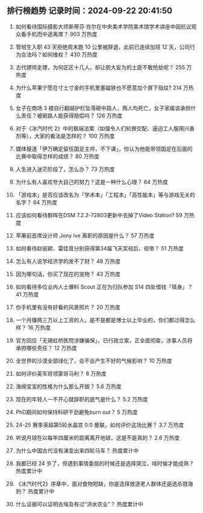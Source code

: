 
## 排行榜趋势 记录时间：2024-09-22 20:41:50
  
  1. 如何看待国际摄影大师斯蒂芬·肖尔在中央美术学院美术馆学术讲座中因抗议观众看手机而中途离席？ 903 万热度
    
  2. 管培生入职 43 天拒绝周末跑 10 公里被辞退，此前已连续加班 12 天，公司行为合法吗？如何维权？ 430 万热度
    
  3. 古代镖师走镖，为何区区十几人，却让胆大妄为的土匪不敢抢劫呢？ 255 万热度
    
  4. 为什么苹果宁愿在寸土寸金的手机里塞磁铁也不愿意加个屏下指纹​​​? 214 万热度
    
  5. 女子在商场 3 楼自行翻越护栏坠落砸中路人，两人均死亡，女子家属该承担什么责任？被砸路人能获得赔偿吗？ 126 万热度
    
  6. 对于《冰汽时代 2》中的极端法案（如强令人们轮换交配、逼迫工人服用兴奋剂等），大家的看法是怎样的？ 100 万热度
    
  7. 媒体报道「伊万确定留任国足主帅，不下课」，你认为他能带领国足在后面的比赛中取得怎样的成绩？ 80 万热度
    
  8. 人生进入迷茫阶段了，怎么办？ 73 万热度
    
  9. 为什么有人喜欢夸大自己的努力？这是一种什么心理？ 64 万热度
    
  10. 「游戏本」是否应该改名为「学术本」「工程本」「高性能本」等与游戏无关的名字？ 64 万热度
    
  11. 应该如何看待群晖在DSM 7.2.2-72803更新中去掉了Video Station? 59 万热度
    
  12. 苹果前首席设计师 Jony Ive 离职的原因是什么？ 57 万热度
    
  13. 如何看待赵丽颖、雷佳音分别获得第34届飞天奖视后、视帝？ 51 万热度
    
  14. 怎么有人说学经济学的发不了财？ 48 万热度
    
  15. 因为哪句话，你买了现在的宠物？ 43 万热度
    
  16. 如何看待多位业内人士爆料 Scout 正在为归队参加 S14 四处借钱「赎身」？ 41 万热度
    
  17. 你手机里有没有好看的风景照片？ 20 万热度
    
  18. 一个月赚两三万以上工资的人，是不是都是博士以上毕业的，你们都过得怎么样？ 16 万热度
    
  19. 官方回应「无锡虹桥医院涉嫌骗保」，已行政立案，正全面彻查，涉事人员将承担哪些责任？ 12 万热度
    
  20. 全世界的沙漠全部绿化了，会不会产生不好的气候影响？ 10 万热度
    
  21. 如何评价英军将领蒙哥马利？ 8 万热度
    
  22. 海绵宝宝的性格为什么那么开朗？ 5.6 万热度
    
  23. 现在的年轻人一不开心就辞职的底气是什么？ 5.2 万热度
    
  24. PhD期间如何保持科研干劲避免burn out？ 5 万热度
    
  25. 24-25 赛季英超第5轮水晶宫 0:0 曼联，如何评价这场比赛？ 3.7 万热度
    
  26. 听说月球在以每年四厘米的距离离开地球，这是不是真的？ 2.6 万热度
    
  27. 为什么中国古代没有演变出来四轮马车？ 热度累计中
    
  28. 我都已经 24 岁了，但遇到事情委屈的时候还是选择哭泣，啥时候才能成熟？ 热度累计中
    
  29. 《冰汽时代2》序章中，面对食物短缺，你是选择放逐老人群体还是选杀戮海豹？ 热度累计中
    
  30. 什么证据可以证明古埃及有过“洪水农业”？ 热度累计中
    